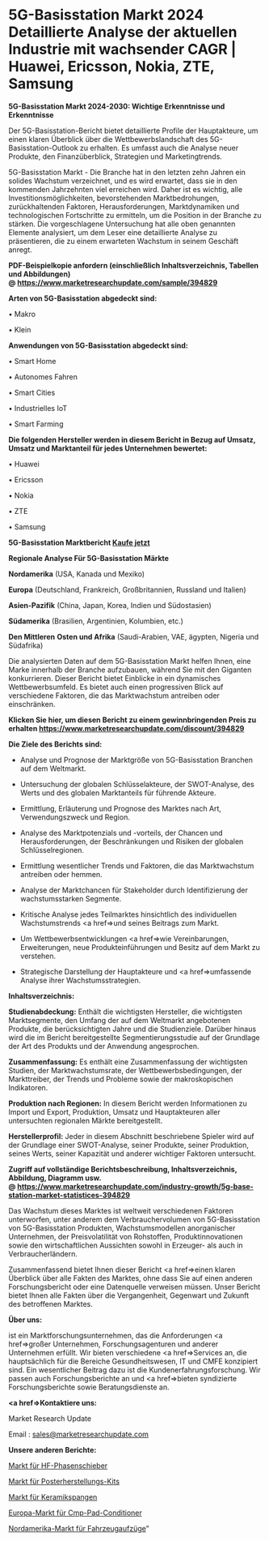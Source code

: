 # 5G-Basisstation Markt 2024 Detaillierte Analyse der aktuellen Industrie mit wachsender CAGR | Huawei, Ericsson, Nokia, ZTE, Samsung

<strong>5G-Basisstation Markt 2024-2030: Wichtige Erkenntnisse und Erkenntnisse</strong>

Der 5G-Basisstation-Bericht bietet detaillierte Profile der Hauptakteure, um einen klaren Überblick über die Wettbewerbslandschaft des 5G-Basisstation-Outlook zu erhalten. Es umfasst auch die Analyse neuer Produkte, den Finanzüberblick, Strategien und Marketingtrends.

5G-Basisstation Markt - Die Branche hat in den letzten zehn Jahren ein solides Wachstum verzeichnet, und es wird erwartet, dass sie in den kommenden Jahrzehnten viel erreichen wird. Daher ist es wichtig, alle Investitionsmöglichkeiten, bevorstehenden Marktbedrohungen, zurückhaltenden Faktoren, Herausforderungen, Marktdynamiken und technologischen Fortschritte zu ermitteln, um die Position in der Branche zu stärken. Die vorgeschlagene Untersuchung hat alle oben genannten Elemente analysiert, um dem Leser eine detaillierte Analyse zu präsentieren, die zu einem erwarteten Wachstum in seinem Geschäft anregt.

<strong><b>PDF-Beispielkopie anfordern (einschließlich Inhaltsverzeichnis, Tabellen und Abbildungen) @ </b></strong><strong><a href=https://www.marketresearchupdate.com/sample/394829><strong>https://www.marketresearchupdate.com/sample/394829</u></a></strong></strong>

<strong>Arten von 5G-Basisstation abgedeckt sind:</strong>

• Makro

• Klein

<strong>Anwendungen von 5G-Basisstation abgedeckt sind:</strong>

• Smart Home

• Autonomes Fahren

• Smart Cities

• Industrielles IoT

• Smart Farming

<strong>Die folgenden Hersteller werden in diesem Bericht in Bezug auf Umsatz, Umsatz und Marktanteil für jedes Unternehmen bewertet:</strong>

• Huawei

• Ericsson

• Nokia

• ZTE

• Samsung

<strong>5G-Basisstation Marktbericht <a href=https://www.marketresearchupdate.com/buynow/394829>Kaufe jetzt</a></strong>

<strong>Regionale Analyse Für 5G-Basisstation Märkte</strong>

<strong>Nordamerika</strong> (USA, Kanada und Mexiko)

<strong>Europa</strong> (Deutschland, Frankreich, Großbritannien, Russland und Italien)

<strong>Asien-Pazifik</strong> (China, Japan, Korea, Indien und Südostasien)

<strong>Südamerika</strong> (Brasilien, Argentinien, Kolumbien, etc.)

<strong>Den Mittleren</strong> <strong>Osten und Afrika</strong> (Saudi-Arabien, VAE, ägypten, Nigeria und Südafrika)

Die analysierten Daten auf dem 5G-Basisstation Markt helfen Ihnen, eine Marke innerhalb der Branche aufzubauen, während Sie mit den Giganten konkurrieren. Dieser Bericht bietet Einblicke in ein dynamisches Wettbewerbsumfeld. Es bietet auch einen progressiven Blick auf verschiedene Faktoren, die das Marktwachstum antreiben oder einschränken.

<strong>Klicken Sie hier, um diesen Bericht zu einem gewinnbringenden Preis zu erhalten
</strong><strong><a href=https://www.marketresearchupdate.com/discount/394829>https://www.marketresearchupdate.com/discount/394829</b></u></strong></a>

<strong>Die Ziele des Berichts sind:</strong>

- Analyse und Prognose der Marktgröße von 5G-Basisstation Branchen auf dem Weltmarkt.

- Untersuchung der globalen Schlüsselakteure, der SWOT-Analyse, des Werts und des globalen Marktanteils für führende Akteure.

- Ermittlung, Erläuterung und Prognose des Marktes nach Art, Verwendungszweck und Region.

- Analyse des Marktpotenzials und -vorteils, der Chancen und Herausforderungen, der Beschränkungen und Risiken der globalen Schlüsselregionen.

- Ermittlung wesentlicher Trends und Faktoren, die das Marktwachstum antreiben oder hemmen.

- Analyse der Marktchancen für Stakeholder durch Identifizierung der wachstumsstarken Segmente.

- Kritische Analyse jedes Teilmarktes hinsichtlich des individuellen Wachstumstrends <a href=>und</a> seines Beitrags zum Markt.

- Um Wettbewerbsentwicklungen <a href=>wie</a> Vereinbarungen, Erweiterungen, neue Produkteinführungen und Besitz auf dem Markt zu verstehen.

- Strategische Darstellung der Hauptakteure und <a href=>umfas</a>sende Analyse ihrer Wachstumsstrategien.

<strong>Inhaltsverzeichnis:</strong>

<strong>Studienabdeckung:</strong> Enthält die wichtigsten Hersteller, die wichtigsten Marktsegmente, den Umfang der auf dem Weltmarkt angebotenen Produkte, die berücksichtigten Jahre und die Studienziele. Darüber hinaus wird die im Bericht bereitgestellte Segmentierungsstudie auf der Grundlage der Art des Produkts und der Anwendung angesprochen.

<strong>Zusammenfassung:</strong> Es enthält eine Zusammenfassung der wichtigsten Studien, der Marktwachstumsrate, der Wettbewerbsbedingungen, der Markttreiber, der Trends und Probleme sowie der makroskopischen Indikatoren.

<strong>Produktion nach Regionen:</strong> In diesem Bericht werden Informationen zu Import und Export, Produktion, Umsatz und Hauptakteuren aller untersuchten regionalen Märkte bereitgestellt.

<strong>Herstellerprofil:</strong> Jeder in diesem Abschnitt beschriebene Spieler wird auf der Grundlage einer SWOT-Analyse, seiner Produkte, seiner Produktion, seines Werts, seiner Kapazität und anderer wichtiger Faktoren untersucht.

<strong><b>Zugriff auf vollständige Berichtsbeschreibung, Inhaltsverzeichnis, Abbildung, Diagramm usw. @ </b></strong><strong><a href=https://www.marketresearchupdate.com/industry-growth/5g-base-station-market-statistices-394829>https://www.marketresearchupdate.com/industry-growth/5g-base-station-market-statistices-394829</a></strong>

Das Wachstum dieses Marktes ist weltweit verschiedenen Faktoren unterworfen, unter anderem dem Verbrauchervolumen von 5G-Basisstation von 5G-Basisstation Produkten, Wachstumsmodellen anorganischer Unternehmen, der Preisvolatilität von Rohstoffen, Produktinnovationen sowie den wirtschaftlichen Aussichten sowohl in Erzeuger- als auch in Verbraucherländern.

Zusammenfassend bietet Ihnen dieser Bericht <a href=>einen</a> klaren Überblick über alle Fakten des Marktes, ohne dass Sie auf einen anderen Forschungsbericht oder eine Datenquelle verweisen müssen. Unser Bericht bietet Ihnen alle Fakten über die Vergangenheit, Gegenwart und Zukunft des betroffenen Marktes.

<strong>Über uns:</strong>

 ist ein Marktforschungsunternehmen, das die Anforderungen <a href=>großer</a> Unternehmen, Forschungsagenturen und anderer Unternehmen erfüllt. Wir bieten verschiedene <a href=>Services</a> an, die hauptsächlich für die Bereiche Gesundheitswesen, IT und CMFE konzipiert sind. Ein wesentlicher Beitrag dazu ist die Kundenerfahrungsforschung. Wir passen auch Forschungsberichte an und <a href=>bieten</a> syndizierte Forschungsberichte sowie Beratungsdienste an.

<strong><a href=>Kontaktiere uns:</a></strong>

Market Research Update

Email : sales@marketresearchupdate.com

<strong>Unsere anderen Berichte:</strong>

<a href=https://www.linkedin.com/pulse/rf-phase-shifters-market-2023-2029-in-depth>Markt für HF-Phasenschieber</a>

<a href=https://www.linkedin.com/pulse/poster-making-kit-market-size-emerging-trends>Markt für Posterherstellungs-Kits</a>

<a href=https://www.linkedin.com/pulse/ceramic-braces-market-outlooks-2023-size-shares>Markt für Keramikspangen</a>

<a href=https://www.linkedin.com/pulse/europe-cmp-pad-conditioners-market-size-growth>Europa-Markt für Cmp-Pad-Conditioner</a>

<a href=https://www.linkedin.com/pulse/north-america-vehicle-elevator-market-analysis-2023-size>Nordamerika-Markt für Fahrzeugaufzüge</a>"
